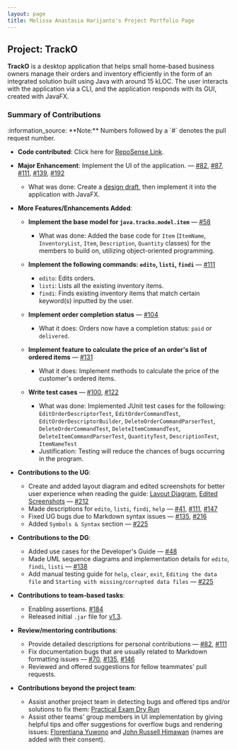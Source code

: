 ```yaml
---
layout: page
title: Melissa Anastasia Harijanto's Project Portfolio Page
---
```


## Project: TrackO

**TrackO** is a desktop application that helps small home-based business owners manage their orders and inventory
efficiently in the form of an integrated solution built using Java with around 15 kLOC. The user interacts with the
application via a CLI, and the application responds with its GUI, created with JavaFX.

### Summary of Contributions

<div markdown="block" class="alert alert-info">:information_source: **Note:**
Numbers followed by a `#` denotes the pull request number.
</div>

  - **Code contributed**: Click here for
    [RepoSense Link](https://nus-cs2103-ay2223s1.github.io/tp-dashboard/?search=melissaharijanto&breakdown=true).

  - **Major Enhancement**: Implement the UI of the application. — [#82](https://github.com/AY2223S1-CS2103T-W15-3/tp/pull/82),
    [#87](https://github.com/AY2223S1-CS2103T-W15-3/tp/pull/87),
    [#111](https://github.com/AY2223S1-CS2103T-W15-3/tp/pull/111),
    [#139](https://github.com/AY2223S1-CS2103T-W15-3/tp/pull/139),
    [#192](https://github.com/AY2223S1-CS2103T-W15-3/tp/pull/192)
    - What was done: Create a [design draft](https://www.figma.com/file/h6iechtBx1GaeJ6kKeqadb/CS2103T-UI-Design?node-id=0%3A1),
    then implement it into the application with JavaFX. 

  - **More Features/Enhancements Added**:
    - **Implement the base model for `java.tracko.model.item`** — [#58](https://github.com/AY2223S1-CS2103T-W15-3/tp/pull/58)
      - What was done: Added the base code for `Item` (`ItemName`, `InventoryList`, `Item`, `Description`, `Quantity`
      classes) for the members to build on, utilizing object-oriented programming.

    - **Implement the following commands: `edito`, `listi`, `findi`** — [#111](https://github.com/AY2223S1-CS2103T-W15-3/tp/pull/111)
        - `edito`: Edits orders.
        - `listi`: Lists all the existing inventory items.
        - `findi`: Finds existing inventory items that match certain keyword(s) inputted by the user.

    - **Implement order completion status** — [#104](https://github.com/AY2223S1-CS2103T-W15-3/tp/pull/104)
      - What it does: Orders now have a completion status: `paid` or `delivered`.

    - **Implement feature to calculate the price of an order's list of ordered items** — [#131](https://github.com/AY2223S1-CS2103T-W15-3/tp/pull/131)
        - What it does: Implement methods to calculate the price of the customer's ordered items.
  
    - **Write test cases** — [#100](https://github.com/AY2223S1-CS2103T-W15-3/tp/pull/100),
      [#122](https://github.com/AY2223S1-CS2103T-W15-3/tp/pull/122)
      - What was done: Implemented JUnit test cases for the following: `EditOrderDescriptorTest`, 
      `EditOrderCommandTest`, `EditOrderDescriptorBuilder`, `DeleteOrderCommandParserTest`, `DeleteOrderCommandTest`,
      `DeleteItemCommandTest`, `DeleteItemCommandParserTest`, `QuantityTest`, `DescriptionTest`, `ItemNameTest`
      - Justification: Testing will reduce the chances of bugs occurring in the program.

  - **Contributions to the UG**:
    - Create and added layout diagram and edited screenshots for better user experience when reading the guide:
    [Layout Diagram](https://www.canva.com/design/DAFQsG7iwNQ/AF7s8u5uq8cre-kX4JItmw/view?utm_content=DAFQsG7iwNQ&utm_campaign=designshare&utm_medium=link&utm_source=homepage_design_menu),
    [Edited Screenshots](https://www.canva.com/design/DAFQu54YdXA/ROaBm0rcWfeOKzEzCdlPNQ/view?utm_content=DAFQu54YdXA&utm_campaign=designshare&utm_medium=link&utm_source=homepage_design_menu) — [#212](https://github.com/AY2223S1-CS2103T-W15-3/tp/pull/212)
    - Made descriptions for `edito`, `listi`, `findi`, `help` — [#41](https://github.com/AY2223S1-CS2103T-W15-3/tp/pull/41),
      [#111](https://github.com/AY2223S1-CS2103T-W15-3/tp/pull/111/files),
      [#147](https://github.com/AY2223S1-CS2103T-W15-3/tp/pull/147)
    - Fixed UG bugs due to Markdown syntax issues — [#135](https://github.com/AY2223S1-CS2103T-W15-3/tp/pull/135), 
      [#216](https://github.com/AY2223S1-CS2103T-W15-3/tp/pull/216)
    - Added `Symbols & Syntax` section — [#225](https://github.com/AY2223S1-CS2103T-W15-3/tp/pull/225)

  - **Contributions to the DG**:
    - Added use cases for the Developer's Guide — [#48](https://github.com/AY2223S1-CS2103T-W15-3/tp/pull/48)
    - Made UML sequence diagrams and implementation details for `edito`, `findi`, `listi` — [#138](https://github.com/AY2223S1-CS2103T-W15-3/tp/pull/138)
    - Add manual testing guide for `help`, `clear`, `exit`, `Editing the data file` and `Starting with missing/corrupted data files` — [#225](https://github.com/AY2223S1-CS2103T-W15-3/tp/pull/225)

  - **Contributions to team-based tasks**:
    - Enabling assertions. [#184](https://github.com/AY2223S1-CS2103T-W15-3/tp/pull/104)
    - Released initial `.jar` file for [v1.3](https://github.com/AY2223S1-CS2103T-W15-3/tp/releases/tag/v0.2).

  - **Review/mentoring contributions**:
    - Provide detailed descriptions for personal contributions — [#82](https://github.com/AY2223S1-CS2103T-W15-3/tp/pull/82),
      [#111](https://github.com/AY2223S1-CS2103T-W15-3/tp/pull/111)
    - Fix documentation bugs that are usually related to Markdown formatting issues — [#70](https://github.com/AY2223S1-CS2103T-W15-3/tp/pull/70),
      [#135](https://github.com/AY2223S1-CS2103T-W15-3/tp/pull/135),
      [#146](https://github.com/AY2223S1-CS2103T-W15-3/tp/pull/146)
    - Reviewed and offered suggestions for fellow teammates' pull requests.

  - **Contributions beyond the project team**:
    - Assist another project team in detecting bugs and offered tips and/or solutions to fix them:
    [Practical Exam Dry Run](https://github.com/melissaharijanto/ped/issues)
    - Assist other teams' group members in UI implementation by giving helpful tips and offer
    suggestions for overflow bugs and rendering issues:
    [Florentiana Yuwono](https://github.com/florentianayuwono) and
    [John Russell Himawan](https://github.com/johnrhimawan) (names are added with their consent).

